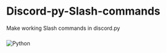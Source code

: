 # Discord-py-Slash-commands
Make working Slash commands in discord.py
###
![Python](https://img.shields.io/badge/python-3670A0?style=for-the-badge&logo=python&logoColor=ffdd54)
